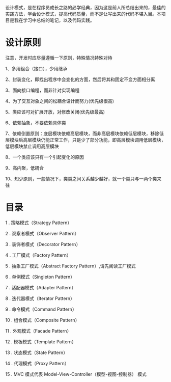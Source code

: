 设计模式，是在程序员成长之路的必学经典，因为这是前人所总结出来的，最佳的实践方法，学会设计模式，提高代码质量，而不是让写出来的代码不堪入目。本项目是我在学习中总结的笔记，以及代码实践。

# 设计原则

注意，开发时应尽量遵循一下原则，特殊情况特殊对待

1、多用组合（接口），少用继承

2、封装变化，即找出程序中会变化的方面，然后将其和固定不变方面相分离

3、面向接口编程，而非针对实现编程

4、为了交互对象之间的松耦合设计而努力(优先级很高)

5、类应该可对扩展开放，对修改关闭(优先级最高)

6、依赖抽象，不要依赖具体类

7、依赖倒置原则：底层模块依赖高层模块，而非高层模块依赖低层模块，移除低层模块后高层模块仍能正常工作，只是少了部分功能，即高层模块调用低层模块，低层模块禁止调用高层模块

8、一个类应该只有一个引起变化的原因

9、高内聚，低耦合

10、知少原则，一般情况下，类类之间关系越少越好，就一个类只与一两个类来往

# 目录

1 . 策略模式（Strategy Pattern） 

2 . 观察者模式（Observer Pattern）

3 . 装饰者模式（Decorator Pattern）

4 . 工厂模式（Factory Pattern）

5 . 抽象工厂模式（Abstract Factory Pattern）,请先阅读工厂模式

6 . 单例模式（Singleton Pattern）

7 . 适配器模式（Adapter Pattern）

8 . 迭代器模式（Iterator Pattern）

9 . 命令模式（Command Pattern）

10 . 组合模式（Composite Pattern）

11 . 外观模式（Facade Pattern）

12 . 模板模式（Template Pattern）

13 . 状态模式（State Pattern）

14 . 代理模式（Proxy Pattern）

15 . MVC 模式代表 Model-View-Controller（模型-视图-控制器） 模式